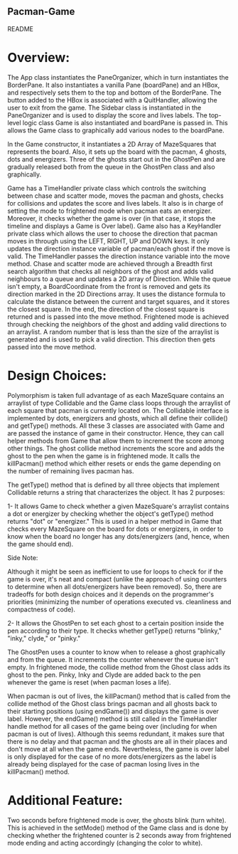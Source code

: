## Pacman-Game
README

# Overview:

The App class instantiates the PaneOrganizer, which in turn
instantiates the BorderPane. It also instantiates a vanilla Pane (boardPane)
and an HBox, and  respectively sets them to the top and bottom of the BorderPane. The button
added to the HBox is associated with a QuitHandler, allowing the user to exit from the game.
The Sidebar class is instantiated in the PaneOrganizer and is used to display the score and lives
labels. The top-level logic class Game is also instantiated and boardPane is passed in.
This allows the Game class to graphically add various nodes to the boardPane.

In the Game constructor, it instantiates a 2D Array of MazeSquares that represents the board.
Also, it sets up the board with the pacman, 4 ghosts, dots and energizers. Three of the ghosts
start out in the GhostPen and are gradually released both from the queue in the GhostPen class and also
graphically.

Game has a TimeHandler private class which controls the switching between chase and scatter mode,
moves the pacman and ghosts, checks for collisions and updates the score and lives labels. It also
is in charge of setting the mode to frightened mode when pacman eats an energizer. Moreover, it checks
whether the game is over (in that case, it stops the timeline and displays a Game is Over label).
Game also has a KeyHandler private class which allows the user to choose the direction that pacman
moves in through using the LEFT, RIGHT, UP and DOWN keys. It only updates the direction instance variable
of pacman/each ghost if the move is valid. The TimeHandler passes the direction instance variable
into the move method.
    Chase and scatter mode are achieved through a Breadth first search algorithm that checks all neighbors of the ghost
and adds valid neighbours to a queue and updates a 2D array of Direction. While the queue isn't empty, a BoardCoordinate
from the front is removed and gets its direction marked in the 2D Directions array. It uses the distance formula
to calculate the distance between the current and target squares, and it stores the closest square. In the end,
the direction of the closest square is returned and is passed into the move method.
Frightened mode is achieved through checking the neighbors of the ghost and adding valid directions to an arraylist.
A random number that is less than the size of the arraylist is generated and is used to pick a valid direction. This
direction then gets passed into the move method.

# Design Choices:

Polymorphism is taken full advantage of as each MazeSquare contains an arraylist of type Collidable
and the Game class loops through the arraylist of each square that pacman is currently located on.
The Collidable interface is implemented by dots, energizers and ghosts, which all define their collide()
and getType() methods. All these 3 classes are associated with Game and are passed the instance of game in
their constructor. Hence, they can call helper methods from Game that allow them to increment the score among
other things. The ghost collide method increments the score and adds the ghost to the pen when the game is in frightened
mode. It calls the killPacman() method which either resets or ends the game depending on the number of remaining lives
pacman has.

The getType() method that is defined by all three objects that implement Collidable returns a string
that characterizes the object. It has 2 purposes:

1- It allows Game to check whether a given MazeSquare's arraylist contains a dot or energizer by checking
whether the object's getType() method returns "dot" or "energizer." This is used in a helper method in Game
that checks every MazeSquare on the board for dots or energizers, in order to know when the board no longer has
any dots/energizers (and, hence, when the game should end).

Side Note:

Although it might be seen as inefficient to use for loops to check for if the game is over, it's neat and compact
(unlike the approach of using counters to determine when all dots/energizers have been removed). So, there are
tradeoffs for both design choices and it depends on the programmer's priorities
(minimizing the number of operations executed vs. cleanliness and compactness of code).

2- It allows the GhostPen to set each ghost to a certain position inside the pen according to their type.
It checks whether getType() returns "blinky," "inky," clyde," or "pinky."

The GhostPen uses a counter to know when to release a ghost graphically and from the queue. It increments the
counter whenever the queue isn't empty. In frightened mode, the collide method from the Ghost class adds its
ghost to the pen. Pinky, Inky and Clyde are added back to the pen whenever the game is reset (when pacman loses a life).

When pacman is out of lives, the killPacman() method that is called from the collide method of the Ghost class brings
pacman and all ghosts back to their starting positions (using endGame()) and displays the game is over label.
However, the endGame() method is still called in the TimeHandler handle method for all cases of the game being over
(including for when pacman is out of lives). Although this seems redundant, it makes sure that there is no delay
and that pacman and the ghosts are all in their places and don't move at all when the game ends.
Nevertheless, the game is over label is only displayed for the case of no more
dots/energizers as the label is already being displayed for the case of pacman losing lives in the killPacman() method.

# Additional Feature:
Two seconds before frightened mode is over, the ghosts blink  (turn white). This is achieved in the
setMode() method of the Game class and is done by checking whether the frightened counter is 2 seconds away from
frightened mode ending and acting accordingly (changing the color to white).
